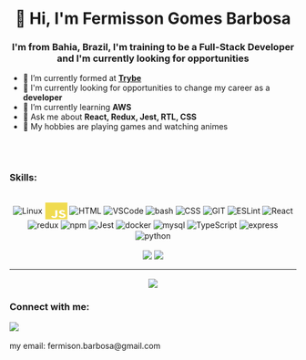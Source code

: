 <h1 align="center">👋 Hi, I'm Fermisson Gomes Barbosa</h1>

<h3 align="center">I'm from Bahia, Brazil, I'm training to be a Full-Stack Developer and I'm currently looking for opportunities</h3>

- 🤔 I’m currently formed at **[Trybe](https://www.betrybe.com)**
- 🔭 I'm currently looking for opportunities to change my career as a **developer**
- 🌱 I’m currently learning **AWS**
- 💬 Ask me about **React, Redux, Jest, RTL, CSS**
- 👾 My hobbies are playing games and watching animes

<br>

<br>


### Skills:

<div style="display: inline_block" align="center"><br>
  <img align="center" alt="Linux" height="30" width="40" src="https://cdn.jsdelivr.net/gh/devicons/devicon/icons/linux/linux-original.svg" />
  <img align="center" alt="JS" height="30" width="40" src="https://raw.githubusercontent.com/devicons/devicon/master/icons/javascript/javascript-plain.svg"   />
  <img align="center" alt="HTML" height="30" width="40" src="https://cdn.jsdelivr.net/gh/devicons/devicon/icons/html5/html5-original-wordmark.svg" />
  <img align="center" alt="VSCode" height="30" width="40" src="https://cdn.jsdelivr.net/gh/devicons/devicon/icons/vscode/vscode-original.svg" />
  <img align="center" alt="bash" height="30" width="40" src="https://cdn.jsdelivr.net/gh/devicons/devicon/icons/bash/bash-original.svg" />
  <img align="center" alt="CSS" height="30" width="40" src="https://cdn.jsdelivr.net/gh/devicons/devicon/icons/css3/css3-original.svg" />
  <img align="center" alt="GIT" height="30" width="40" src="https://cdn.jsdelivr.net/gh/devicons/devicon/icons/git/git-plain.svg" />
  <img align="center" alt="ESLint" height="30" width="40" src="https://cdn.jsdelivr.net/gh/devicons/devicon/icons/eslint/eslint-original.svg" />
  <img align="center" alt="React" height="30" width="40" src="https://cdn.jsdelivr.net/gh/devicons/devicon/icons/react/react-original.svg" />
  <img align="center" alt="redux" height="30" width="40" src="https://cdn.jsdelivr.net/gh/devicons/devicon/icons/redux/redux-original.svg" />
  <img align="center" alt="npm" height="30" width="40" src="https://cdn.jsdelivr.net/gh/devicons/devicon/icons/npm/npm-original-wordmark.svg" />
  <img align="center" alt="Jest" height="30" width="40" src="https://cdn.jsdelivr.net/gh/devicons/devicon/icons/jest/jest-plain.svg" />
  <img align="center" alt="docker" height="30" width="40" src="https://cdn.jsdelivr.net/gh/devicons/devicon/icons/docker/docker-original-wordmark.svg" />
  <img align="center" alt="mysql" height="30" width="40" src="https://cdn.jsdelivr.net/gh/devicons/devicon/icons/mysql/mysql-original-wordmark.svg" />
  <img align="center" alt="TypeScript" height="30" width="40" src="https://cdn.jsdelivr.net/gh/devicons/devicon/icons/typescript/typescript-original.svg" />
  <img align="center" alt="express" height="30" width="40" src="https://cdn.jsdelivr.net/gh/devicons/devicon/icons/express/express-original.svg" />
  <img align="center" alt="python" height="30" width="40" src="https://cdn.jsdelivr.net/gh/devicons/devicon/icons/python/python-original.svg" />
</div>

<br>

<div align="center">
  <img height="170em" src="https://github-readme-stats.vercel.app/api?username=Fermisson-Gomes&show_icons=true&theme=dark"/>
  <img height="170em" src="https://github-readme-stats.vercel.app/api/top-langs/?username=Fermisson-Gomes&layout=compact&langs_count=7&theme=dark"/>
</div>

---

<div align="center">
  <img align="center" src="https://github-readme-streak-stats.herokuapp.com/?user=Fermisson-Gomes&theme=highcontrast&hide_border=true" />
 </div>
 
<h3 align="left">Connect with me:</h3>
 
 
<div> 
  <a href="https://www.linkedin.com/in/fermisson-gomes-barbosa/" target="_blank"><img src="https://img.shields.io/badge/-LinkedIn-%230077B5?style=for-the-badge&logo=linkedin&logoColor=white" target="_blank"></a>
  <p>my email: fermison.barbosa@gmail.com</p>
</div>

<!--
**jessy-damasceno/jessy-damasceno** is a ✨ _special_ ✨ repository because its `README.md` (this file) appears on your GitHub profile.

Here are some ideas to get you started:

- 🔭 I’m currently working on ...
- 🌱 I’m currently learning ...
- 👯 I’m looking to collaborate on ...
- 🤔 I’m looking for help with ...
- 💬 Ask me about ...
- 📫 How to reach me: ...
- 😄 Pronouns: ...
- ⚡ Fun fact: ...
-->
